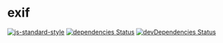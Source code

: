# exif

[![js-standard-style](https://img.shields.io/badge/code%20style-standard-brightgreen.svg)](http://standardjs.com) [![dependencies Status](https://david-dm.org/piu130/exif-from-image/status.svg)](https://david-dm.org/piu130/exif-from-image) [![devDependencies Status](https://david-dm.org/piu130/exif-from-image/dev-status.svg)](https://david-dm.org/piu130/exif-from-image?type=dev)
